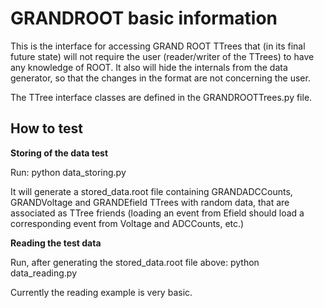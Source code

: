 GRANDROOT basic information
===========================

This is the interface for accessing GRAND ROOT TTrees that (in its final future state) will not require the user (reader/writer of the TTrees) to have any knowledge of ROOT. It also will hide the internals from the data generator, so that the changes in the format are not concerning the user.

The TTree interface classes are defined in the GRANDROOTTrees.py file.

How to test
-----------

**Storing of the data test**

Run:
python data_storing.py

It will generate a stored_data.root file containing GRANDADCCounts, GRANDVoltage and GRANDEfield TTrees with random data, that are associated as TTree friends (loading an event from Efield should load a corresponding event from Voltage and ADCCounts, etc.)

**Reading the test data**

Run, after generating the stored_data.root file above:
python data_reading.py

Currently the reading example is very basic.